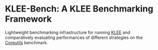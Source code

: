 # KLEE-Bench: A KLEE Benchmarking Framework

Lightweight benchmarking infrastructure for running [KLEE](https://klee-se.org/) and comparatively evaluating performances of different strategies on the [Coreutils](https://www.gnu.org/software/coreutils/) benchmark.
